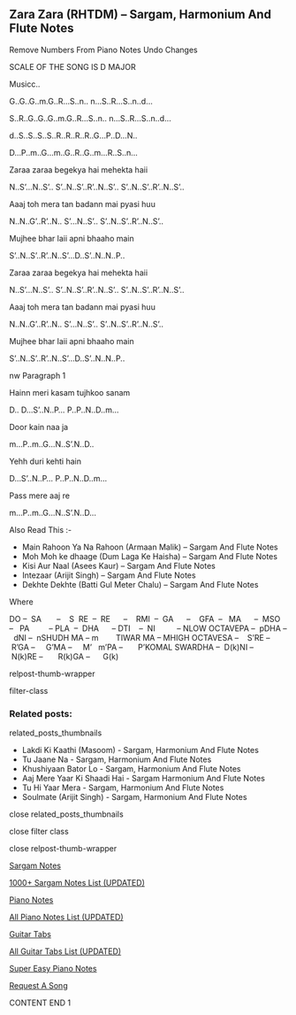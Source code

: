 
## Zara Zara (RHTDM) – Sargam, Harmonium And Flute Notes

Remove Numbers From Piano Notes
Undo Changes

SCALE OF THE SONG IS D MAJOR

Musicc..

G..G..G..m.G..R…S..n.. n…S..R…S..n..d…

S..R..G..G..G..m.G..R…S..n.. n…S..R…S..n..d…

d..S..S..S..S..R..R..R..R..G…P..D…N..

D…P..m..G…m..G..R..G..m…R..S..n…

Zaraa zaraa begekya hai mehekta haii

N..S’…N..S’.. S’..N..S’..R’..N..S’.. S’..N..S’..R’..N..S’..

Aaaj toh mera tan badann mai pyasi huu

N..N..G’..R’..N.. S’…N..S’.. S’..N..S’..R’..N..S’..

Mujhee bhar laii apni bhaaho main

S’..N..S’..R’..N..S’…D..S’..N..N..P..

Zaraa zaraa begekya hai mehekta haii

N..S’…N..S’.. S’..N..S’..R’..N..S’.. S’..N..S’..R’..N..S’..

Aaaj toh mera tan badann mai pyasi huu

N..N..G’..R’..N.. S’…N..S’.. S’..N..S’..R’..N..S’..

Mujhee bhar laii apni bhaaho main

S’..N..S’..R’..N..S’…D..S’..N..N..P..

nw Paragraph 1

Hainn meri kasam tujhkoo sanam

D.. D…S’..N..P… P..P..N..D..m…

Door kain naa ja

m…P..m..G…N..S’.N..D..

Yehh duri kehti hain

D…S’..N..P… P..P..N..D..m…

Pass mere aaj re

m…P..m..G…N..S’.N..D…

Also Read This :-



* Main Rahoon Ya Na Rahoon (Armaan Malik) – Sargam And Flute Notes
* Moh Moh ke dhaage (Dum Laga Ke Haisha) – Sargam And Flute Notes
* Kisi Aur Naal (Asees Kaur) – Sargam And Flute Notes
* Intezaar (Arijit Singh) – Sargam And Flute Notes
* Dekhte Dekhte (Batti Gul Meter Chalu) – Sargam And Flute Notes

Where



DO –  SA       –    S  RE  –  RE      –    RMI  –  GA      –    GFA  –   MA      –  MSO  –   PA         – PLA  –  DHA      – DTI    –  NI          – NLOW OCTAVEPA –  pDHA –  dNI –  nSHUDH MA – m        TIWAR MA – MHIGH OCTAVESA –    S’RE –     R’GA –     G’MA –     M’   m’PA –       P’KOMAL SWARDHA –  D(k)NI –       N(k)RE –       R(k)GA –      G(k)



relpost-thumb-wrapper

filter-class

### Related posts:

related_posts_thumbnails

* Lakdi Ki Kaathi (Masoom) - Sargam, Harmonium And Flute Notes
* Tu Jaane Na - Sargam, Harmonium And Flute Notes
* Khushiyaan Bator Lo - Sargam, Harmonium And Flute Notes
* Aaj Mere Yaar Ki Shaadi Hai - Sargam Harmonium And Flute Notes
* Tu Hi Yaar Mera - Sargam, Harmonium  And Flute Notes
* Soulmate (Arijit Singh) - Sargam, Harmonium And Flute Notes

close related_posts_thumbnails

close filter class

close relpost-thumb-wrapper

[Sargam Notes](https://www.notationsworld.com/sargam-notes.html)

[1000+ Sargam Notes List (UPDATED)](https://www.notationsworld.com/all-songs-list-sargam-notes.html)

[Piano Notes](https://www.notationsworld.com/piano-notes.html)

[All Piano Notes List (UPDATED)](https://www.notationsworld.com/all-songs-list-piano-notes.html)

[Guitar Tabs](https://www.notationsworld.com/guitar-tabs.html)

[All Guitar Tabs List (UPDATED)](https://www.notationsworld.com/all-songs-list-guitar-tabs.html)

[Super Easy Piano Notes](https://studywall.in/)

[Request A Song](https://www.notationsworld.com/request-a-song.html)

CONTENT END 1

